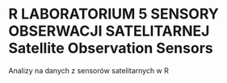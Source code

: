 # R LABORATORIUM 5 SENSORY OBSERWACJI SATELITARNEJ Satellite Observation Sensors
Analizy na danych z sensorów satelitarnych w R
